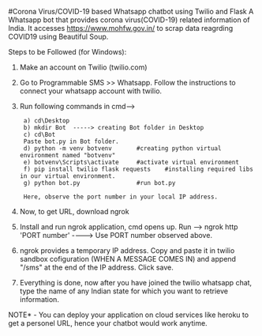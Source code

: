 #Corona Virus/COVID-19 based Whatsapp chatbot using Twilio and Flask
A Whatsapp bot that provides corona virus(COVID-19) related information of India.
It accesses https://www.mohfw.gov.in/ to scrap data reagrding COVID19 using Beautiful Soup. 

Steps to be Followed (for Windows):

1) Make an account on Twilio (twilio.com)
2) Go to Programmable SMS >> Whatsapp. Follow the instructions to connect your whatsapp account with twilio.
3) Run following commands in cmd-->

        a) cd\Desktop
        b) mkdir Bot  -----> creating Bot folder in Desktop
        c) cd\Bot
        Paste bot.py in Bot folder.
        d) python -m venv botvenv       #creating python virtual environment named "botvenv"
        e) botvenv\Scripts\activate     #activate virtual environment
        f) pip install twilio flask requests    #installing required libs in our virtual environment.
        g) python bot.py                #run bot.py
        
        Here, observe the port number in your local IP address.
        
4) Now, to get URL, download ngrok
5) Install and run ngrok application, cmd opens up. Run --> ngrok http 'PORT number' ----> Use PORT number observed above.
6) ngrok provides a temporary IP address. Copy and paste it in twilio sandbox cofiguration (WHEN A MESSAGE COMES IN) and append "/sms"      at the end of the IP address. Click save.
7) Everything is done, now after you have joined the twilio whatsapp chat, type the name of any Indian state for which you want to          retrieve information.

NOTE* - You can deploy your application on cloud services like heroku to get a personel URL, hence your chatbot would work anytime.
        


        
